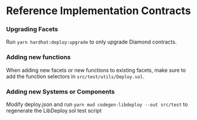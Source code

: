# Reference Implementation Contracts

### Upgrading Facets

Run `yarn hardhat:deploy:upgrade` to only upgrade Diamond contracts.

### Adding new functions

When adding new facets or new functions to existing facets, make sure to add the function selectors in `src/test/utils/Deploy.sol`.

### Adding new Systems or Components

Modify deploy.json and run `yarn mud codegen-libdeploy --out src/test` to regenerate the LibDeploy.sol test script